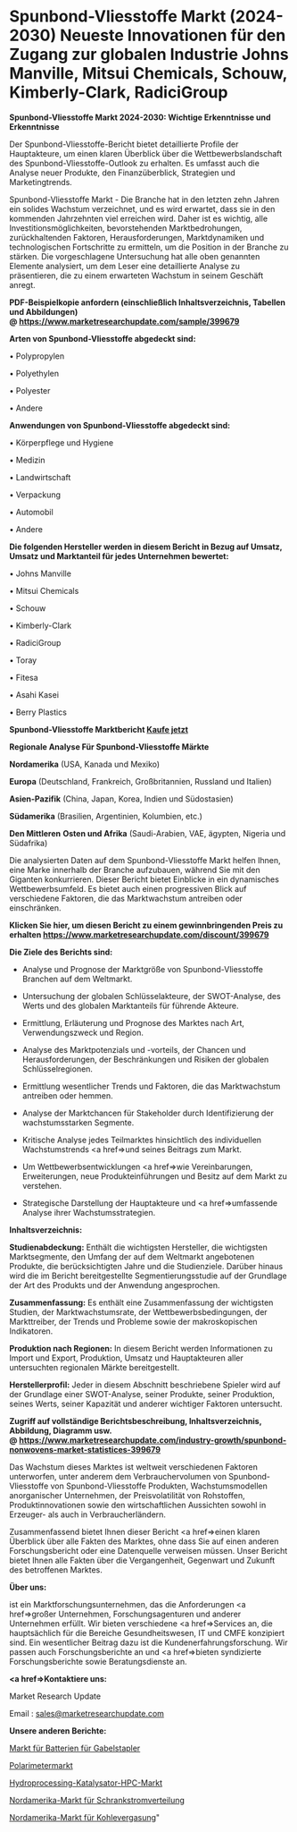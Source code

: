 # Spunbond-Vliesstoffe Markt (2024-2030) Neueste Innovationen für den Zugang zur globalen Industrie Johns Manville, Mitsui Chemicals, Schouw, Kimberly-Clark, RadiciGroup

<strong>Spunbond-Vliesstoffe Markt 2024-2030: Wichtige Erkenntnisse und Erkenntnisse</strong>

Der Spunbond-Vliesstoffe-Bericht bietet detaillierte Profile der Hauptakteure, um einen klaren Überblick über die Wettbewerbslandschaft des Spunbond-Vliesstoffe-Outlook zu erhalten. Es umfasst auch die Analyse neuer Produkte, den Finanzüberblick, Strategien und Marketingtrends.

Spunbond-Vliesstoffe Markt - Die Branche hat in den letzten zehn Jahren ein solides Wachstum verzeichnet, und es wird erwartet, dass sie in den kommenden Jahrzehnten viel erreichen wird. Daher ist es wichtig, alle Investitionsmöglichkeiten, bevorstehenden Marktbedrohungen, zurückhaltenden Faktoren, Herausforderungen, Marktdynamiken und technologischen Fortschritte zu ermitteln, um die Position in der Branche zu stärken. Die vorgeschlagene Untersuchung hat alle oben genannten Elemente analysiert, um dem Leser eine detaillierte Analyse zu präsentieren, die zu einem erwarteten Wachstum in seinem Geschäft anregt.

<strong><b>PDF-Beispielkopie anfordern (einschließlich Inhaltsverzeichnis, Tabellen und Abbildungen) @ </b></strong><strong><a href=https://www.marketresearchupdate.com/sample/399679><strong>https://www.marketresearchupdate.com/sample/399679</u></a></strong></strong>

<strong>Arten von Spunbond-Vliesstoffe abgedeckt sind:</strong>

• Polypropylen

• Polyethylen

• Polyester

• Andere

<strong>Anwendungen von Spunbond-Vliesstoffe abgedeckt sind:</strong>

• Körperpflege und Hygiene

• Medizin

• Landwirtschaft

• Verpackung

• Automobil

• Andere

<strong>Die folgenden Hersteller werden in diesem Bericht in Bezug auf Umsatz, Umsatz und Marktanteil für jedes Unternehmen bewertet:</strong>

• Johns Manville

• Mitsui Chemicals

• Schouw

• Kimberly-Clark

• RadiciGroup

• Toray

• Fitesa

• Asahi Kasei

• Berry Plastics

<strong>Spunbond-Vliesstoffe Marktbericht <a href=https://www.marketresearchupdate.com/buynow/399679>Kaufe jetzt</a></strong>

<strong>Regionale Analyse Für Spunbond-Vliesstoffe Märkte</strong>

<strong>Nordamerika</strong> (USA, Kanada und Mexiko)

<strong>Europa</strong> (Deutschland, Frankreich, Großbritannien, Russland und Italien)

<strong>Asien-Pazifik</strong> (China, Japan, Korea, Indien und Südostasien)

<strong>Südamerika</strong> (Brasilien, Argentinien, Kolumbien, etc.)

<strong>Den Mittleren</strong> <strong>Osten und Afrika</strong> (Saudi-Arabien, VAE, ägypten, Nigeria und Südafrika)

Die analysierten Daten auf dem Spunbond-Vliesstoffe Markt helfen Ihnen, eine Marke innerhalb der Branche aufzubauen, während Sie mit den Giganten konkurrieren. Dieser Bericht bietet Einblicke in ein dynamisches Wettbewerbsumfeld. Es bietet auch einen progressiven Blick auf verschiedene Faktoren, die das Marktwachstum antreiben oder einschränken.

<strong>Klicken Sie hier, um diesen Bericht zu einem gewinnbringenden Preis zu erhalten
</strong><strong><a href=https://www.marketresearchupdate.com/discount/399679>https://www.marketresearchupdate.com/discount/399679</b></u></strong></a>

<strong>Die Ziele des Berichts sind:</strong>

- Analyse und Prognose der Marktgröße von Spunbond-Vliesstoffe Branchen auf dem Weltmarkt.

- Untersuchung der globalen Schlüsselakteure, der SWOT-Analyse, des Werts und des globalen Marktanteils für führende Akteure.

- Ermittlung, Erläuterung und Prognose des Marktes nach Art, Verwendungszweck und Region.

- Analyse des Marktpotenzials und -vorteils, der Chancen und Herausforderungen, der Beschränkungen und Risiken der globalen Schlüsselregionen.

- Ermittlung wesentlicher Trends und Faktoren, die das Marktwachstum antreiben oder hemmen.

- Analyse der Marktchancen für Stakeholder durch Identifizierung der wachstumsstarken Segmente.

- Kritische Analyse jedes Teilmarktes hinsichtlich des individuellen Wachstumstrends <a href=>und</a> seines Beitrags zum Markt.

- Um Wettbewerbsentwicklungen <a href=>wie</a> Vereinbarungen, Erweiterungen, neue Produkteinführungen und Besitz auf dem Markt zu verstehen.

- Strategische Darstellung der Hauptakteure und <a href=>umfas</a>sende Analyse ihrer Wachstumsstrategien.

<strong>Inhaltsverzeichnis:</strong>

<strong>Studienabdeckung:</strong> Enthält die wichtigsten Hersteller, die wichtigsten Marktsegmente, den Umfang der auf dem Weltmarkt angebotenen Produkte, die berücksichtigten Jahre und die Studienziele. Darüber hinaus wird die im Bericht bereitgestellte Segmentierungsstudie auf der Grundlage der Art des Produkts und der Anwendung angesprochen.

<strong>Zusammenfassung:</strong> Es enthält eine Zusammenfassung der wichtigsten Studien, der Marktwachstumsrate, der Wettbewerbsbedingungen, der Markttreiber, der Trends und Probleme sowie der makroskopischen Indikatoren.

<strong>Produktion nach Regionen:</strong> In diesem Bericht werden Informationen zu Import und Export, Produktion, Umsatz und Hauptakteuren aller untersuchten regionalen Märkte bereitgestellt.

<strong>Herstellerprofil:</strong> Jeder in diesem Abschnitt beschriebene Spieler wird auf der Grundlage einer SWOT-Analyse, seiner Produkte, seiner Produktion, seines Werts, seiner Kapazität und anderer wichtiger Faktoren untersucht.

<strong><b>Zugriff auf vollständige Berichtsbeschreibung, Inhaltsverzeichnis, Abbildung, Diagramm usw. @ </b></strong><strong><a href=https://www.marketresearchupdate.com/industry-growth/spunbond-nonwovens-market-statistices-399679>https://www.marketresearchupdate.com/industry-growth/spunbond-nonwovens-market-statistices-399679</a></strong>

Das Wachstum dieses Marktes ist weltweit verschiedenen Faktoren unterworfen, unter anderem dem Verbrauchervolumen von Spunbond-Vliesstoffe von Spunbond-Vliesstoffe Produkten, Wachstumsmodellen anorganischer Unternehmen, der Preisvolatilität von Rohstoffen, Produktinnovationen sowie den wirtschaftlichen Aussichten sowohl in Erzeuger- als auch in Verbraucherländern.

Zusammenfassend bietet Ihnen dieser Bericht <a href=>einen</a> klaren Überblick über alle Fakten des Marktes, ohne dass Sie auf einen anderen Forschungsbericht oder eine Datenquelle verweisen müssen. Unser Bericht bietet Ihnen alle Fakten über die Vergangenheit, Gegenwart und Zukunft des betroffenen Marktes.

<strong>Über uns:</strong>

 ist ein Marktforschungsunternehmen, das die Anforderungen <a href=>großer</a> Unternehmen, Forschungsagenturen und anderer Unternehmen erfüllt. Wir bieten verschiedene <a href=>Services</a> an, die hauptsächlich für die Bereiche Gesundheitswesen, IT und CMFE konzipiert sind. Ein wesentlicher Beitrag dazu ist die Kundenerfahrungsforschung. Wir passen auch Forschungsberichte an und <a href=>bieten</a> syndizierte Forschungsberichte sowie Beratungsdienste an.

<strong><a href=>Kontaktiere uns:</a></strong>

Market Research Update

Email : sales@marketresearchupdate.com

<strong>Unsere anderen Berichte:</strong>

<a href=https://www.linkedin.com/pulse/batteries-forklift-market-has-huge-growth-industry-size>Markt für Batterien für Gabelstapler</a>

<a href=https://www.linkedin.com/pulse/polarimeter-market-witness-huge-growth-2027-size-trends>Polarimetermarkt</a>

<a href=https://www.linkedin.com/pulse/hydroprocessing-catalyst-hpc-market-2023-analysis-growth>Hydroprocessing-Katalysator-HPC-Markt</a>

<a href=https://www.linkedin.com/pulse/north-america-cabinet-power-distribution-market>Nordamerika-Markt für Schrankstromverteilung</a>

<a href=https://www.linkedin.com/pulse/north-america-coal-gasification-market-2023>Nordamerika-Markt für Kohlevergasung</a>"

